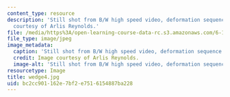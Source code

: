 ```yaml
---
content_type: resource
description: 'Still shot from B/W high speed video, deformation sequence #4. Image
  courtesy of Arlis Reynolds.'
file: /media/https%3A/open-learning-course-data-rc.s3.amazonaws.com/6-163-strobe-project-laboratory-fall-2005/bc2cc901162e7bf2e7516154887ba228_wedge4.jpg
file_type: image/jpeg
image_metadata:
  caption: 'Still shot from B/W high speed video, deformation sequence #4.'
  credit: Image courtesy of Arlis Reynolds.
  image-alt: 'Still shot from B/W high speed video, deformation sequence #4.'
resourcetype: Image
title: wedge4.jpg
uid: bc2cc901-162e-7bf2-e751-6154887ba228
---
```

